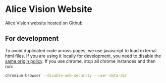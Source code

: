 # Alice Vision Website

Alice Vision website hosted on Github

## For development

To avoid duplicated code across pages, we use javascript to load external html files.
If you are using it locally for development, you need to disable the [same origin policy](https://en.wikipedia.org/wiki/Same-origin_policy).
If you use chrome, stop all chrome instances and then run:
```bash
chromium-browser --disable-web-security --user-data-dir
```
